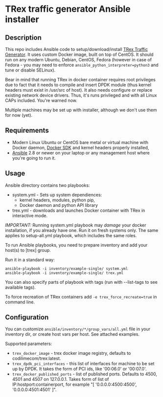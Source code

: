 # TRex traffic generator Ansible installer

## Description

This repo includes Ansible code to setup/download/install [TRex Traffic Generator](https://trex-tgn.cisco.com). It uses custom Docker image, built on top of CentOS. It should run on any modern Ubuntu, Debian, CentOS, Fedora (however in case of Fedora - you may need to enforce `ansible_python_interpreter=python3` and tune or disable SELinux). 

Bear in mind that running TRex in docker container requires root privileges due to fact that it needs to compile and insert DPDK module (thus kernel headers must exist in /usr/src of host). It also needs configure or replace existing network device drivers. Thus, it's runs privileged and with all Linux CAPs included. You're warned now. 

Multiple machines may be set up with installer, although we don't use them for now (yet). 

## Requirements

* Modern Linux Ubuntu or CentOS bare metal or virtual machine with Docker daemon, [Docker SDK](https://docker-py.readthedocs.io/en/stable/) and kernel headers properly installed, 
* [Ansible](https://www.ansible.com/) 2.8 or newer on your laptop or any management host where you're going to run it. 

## Usage

Ansible directory contains two playbooks: 

* system.yml - Sets up system dependiences:
  * kernel headers, modules, python pip, 
  * Docker daemon and python API library
* trex.yml - downloads and launches Docker container with TRex in interactive mode. 

*IMPORTANT:* Running system.yml playbook may *damage* your docker installation, if you already have one. Run it on fresh systems only. The same applies to setup-all.yml playbook, which includes the same roles.

To run Ansible playbooks, you need to prepare inventory and add your host(s) to [trex] group. 

Run it in a standard way:

    ansible-playbook -i inventory/example-single/ system.yml
    ansible-playbook -i inventory/example-single/ trex.yml

You can also specify parts of playbook with tags (run with --list-tags to see available tags). 

To force recreation of TRex containers add `-e trex_force_recreate=true` in command line. 

## Configuration

You can customize `ansible/inventory/*/group_vars/all.yml` file in your inventory dir, or create host vars per host. See attached examples. 

Supported parameters:

* `trex_docker_image` - trex docker image registry, defaults to codilimecom/trex:latest. 
* `trex_dpdk_pci_interfaces` - this list of interfaces for machine to be set up by DPDK. It takes the form of PCI ids, like '00:06.0' or '00:07.0'. 
* `trex_docker_published_ports` - list of published ports. Defaults to 4500, 4501 and 4507 on 127.0.0.1. Takes form of list of IP:hostport:containerport, for example "[ '0.0.0.0:4500:4500', '0.0.0.0:4501:4501' ]". 
